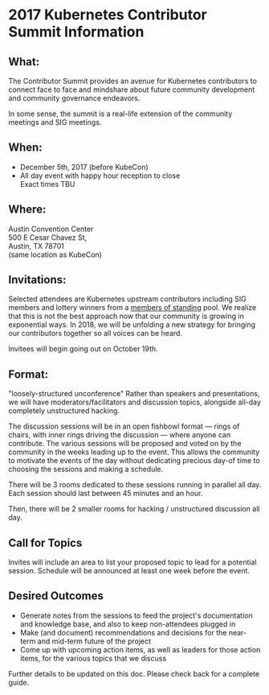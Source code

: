 # 2017 Kubernetes Contributor Summit Information 

## What:
The Contributor Summit provides an avenue for Kubernetes contributors to connect face to face and mindshare about future community development and community governance endeavors.

In some sense, the summit is a real-life extension of the community meetings and SIG meetings.

## When:
* December 5th, 2017 (before KubeCon)
* All day event with happy hour reception to close  
Exact times TBU

## Where:
Austin Convention Center  
500 E Cesar Chavez St,   
Austin, TX 78701  
(same location as KubeCon)

## Invitations:
Selected attendees are Kubernetes upstream contributors including SIG members and lottery winners from a [members of standing](https://github.com/kubernetes/community/blob/master/community-membership.md) pool.
We realize that this is not the best approach now that our community is growing in exponential ways. In 2018, we will be unfolding a new strategy for bringing our contributors together so all voices can be heard. 

Invitees will begin going out on October 19th.

## Format:
"loosely-structured unconference"
Rather than speakers and presentations, we will have moderators/facilitators and discussion topics, alongside all-day completely unstructured hacking.

The discussion sessions will be in an open fishbowl format — rings of chairs, with inner rings driving the discussion — where anyone can contribute. The various sessions will be proposed and voted on by the community in the weeks leading up to the event. This allows the community to motivate the events of the day without dedicating precious day-of time to choosing the sessions and making a schedule.

There will be 3 rooms dedicated to these sessions running in parallel all day. Each session should last between 45 minutes and an hour.

Then, there will be 2 smaller rooms for hacking / unstructured discussion all day. 

## Call for Topics
Invites will include an area to list your proposed topic to lead for a potential session. Schedule will be announced at least one week before the event. 

## Desired Outcomes
* Generate notes from the sessions to feed the project's documentation and knowledge base, and also to keep non-attendees plugged in
* Make (and document) recommendations and decisions for the near-term and mid-term future of the project
* Come up with upcoming action items, as well as leaders for those action items, for the various topics that we discuss

Further details to be updated on this doc. Please check back for a complete guide. 
